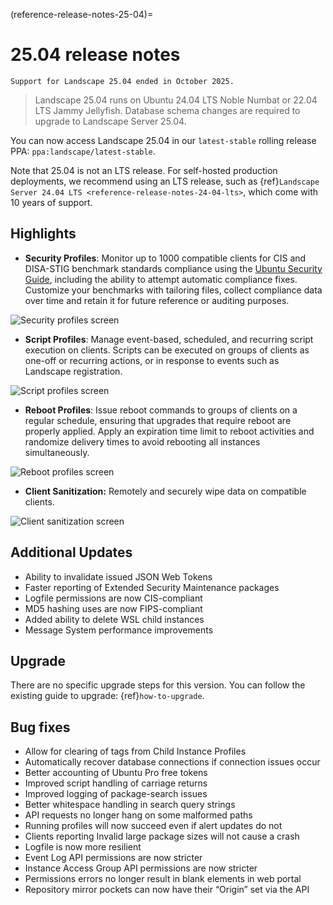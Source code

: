(reference-release-notes-25-04)=
# 25.04 release notes

```{note}
Support for Landscape 25.04 ended in October 2025.
```

> Landscape 25.04 runs on Ubuntu 24.04 LTS Noble Numbat or 22.04 LTS Jammy Jellyfish. Database schema changes are required to upgrade to Landscape Server 25.04.

You can now access Landscape 25.04 in our `latest-stable` rolling release PPA: `ppa:landscape/latest-stable`. 

Note that 25.04 is not an LTS release. For self-hosted production deployments, we recommend using an LTS release, such as {ref}`Landscape Server 24.04 LTS <reference-release-notes-24-04-lts>`, which come with 10 years of support.

## Highlights

- **Security Profiles**: Monitor up to 1000 compatible clients for CIS and DISA-STIG benchmark standards compliance using the [Ubuntu Security Guide](https://ubuntu.com/security/certifications/docs/2204/usg), including the ability to attempt automatic compliance fixes. Customize your benchmarks with tailoring files, collect compliance data over time and retain it for future reference or auditing purposes.

![Security profiles screen](https://assets.ubuntu.com/v1/fe745d6d-security-profiles.png)

- **Script Profiles**: Manage event-based, scheduled, and recurring script execution on clients. Scripts can be executed on groups of clients as one-off or recurring actions, or in response to events such as Landscape registration.

![Script profiles screen](https://assets.ubuntu.com/v1/afb08892-script-profiles.png)

- **Reboot Profiles**: Issue reboot commands to groups of clients on a regular schedule, ensuring that upgrades that require reboot are properly applied. Apply an expiration time limit to reboot activities and randomize delivery times to avoid rebooting all instances simultaneously.

![Reboot profiles screen](https://assets.ubuntu.com/v1/b9412b66-reboot-profiles.png)

- **Client Sanitization:** Remotely and securely wipe data on compatible clients.

![Client sanitization screen](https://assets.ubuntu.com/v1/594fd359-sanitize-instance.png)

## Additional Updates

* Ability to invalidate issued JSON Web Tokens
* Faster reporting of Extended Security Maintenance packages
* Logfile permissions are now CIS-compliant
* MD5 hashing uses are now FIPS-compliant
* Added ability to delete WSL child instances
* Message System performance improvements

## Upgrade

There are no specific upgrade steps for this version. You can follow the existing guide to upgrade: {ref}`how-to-upgrade`.

## Bug fixes

* Allow for clearing of tags from Child Instance Profiles
* Automatically recover database connections if connection issues occur
* Better accounting of Ubuntu Pro free tokens
* Improved script handling of carriage returns
* Improved logging of package-search issues
* Better whitespace handling in search query strings
* API requests no longer hang on some malformed paths
* Running profiles will now succeed even if alert updates do not
* Clients reporting Invalid large package sizes will not cause a crash
* Logfile is now more resilient
* Event Log API permissions are now stricter
* Instance Access Group API permissions are now stricter
* Permissions errors no longer result in blank elements in web portal
* Repository mirror pockets can now have their “Origin” set via the API
